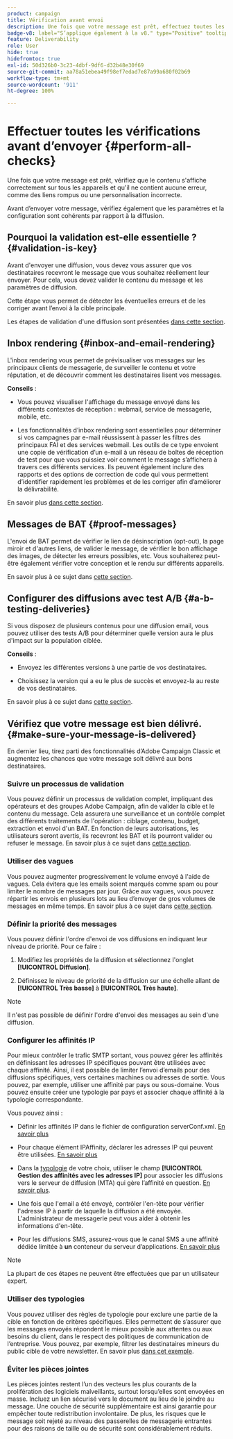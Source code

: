 ```yaml
---
product: campaign
title: Vérification avant envoi
description: Une fois que votre message est prêt, effectuez toutes les vérifications avant de l’envoyer.
badge-v8: label="S’applique également à la v8." type="Positive" tooltip="S’applique également à Campaign v8."
feature: Deliverability
role: User
hide: true
hidefromtoc: true
exl-id: 50d326b0-3c23-4dbf-9df6-d32b48e30f69
source-git-commit: aa78a51ebea49f98ef7edad7e87a99a680f02b69
workflow-type: tm+mt
source-wordcount: '911'
ht-degree: 100%

---
```


# Effectuer toutes les vérifications avant d’envoyer {#perform-all-checks}

Une fois que votre message est prêt, vérifiez que le contenu s&#39;affiche correctement sur tous les appareils et qu&#39;il ne contient aucune erreur, comme des liens rompus ou une personnalisation incorrecte.

Avant d’envoyer votre message, vérifiez également que les paramètres et la configuration sont cohérents par rapport à la diffusion.

## Pourquoi la validation est-elle essentielle ?  {#validation-is-key}

Avant d&#39;envoyer une diffusion, vous devez vous assurer que vos destinataires recevront le message que vous souhaitez réellement leur envoyer. Pour cela, vous devez valider le contenu du message et les paramètres de diffusion.

Cette étape vous permet de détecter les éventuelles erreurs et de les corriger avant l’envoi à la cible principale.

Les étapes de validation d&#39;une diffusion sont présentées [dans cette section](steps-validating-the-delivery.md).

## Inbox rendering {#inbox-and-email-rendering}

L&#39;inbox rendering vous permet de prévisualiser vos messages sur les principaux clients de messagerie, de surveiller le contenu et votre réputation, et de découvrir comment les destinataires lisent vos messages.

**Conseils** :

* Vous pouvez visualiser l&#39;affichage du message envoyé dans les différents contextes de réception : webmail, service de messagerie, mobile, etc.

* Les fonctionnalités d’inbox rendering sont essentielles pour déterminer si vos campagnes par e-mail réussissent à passer les filtres des principaux FAI et des services webmail. Les outils de ce type envoient une copie de vérification d’un e-mail à un réseau de boîtes de réception de test pour que vous puissiez voir comment le message s’affichera à travers ces différents services. Ils peuvent également inclure des rapports et des options de correction de code qui vous permettent d’identifier rapidement les problèmes et de les corriger afin d’améliorer la délivrabilité.

En savoir plus [dans cette section](inbox-rendering.md).

## Messages de BAT {#proof-messages}

L&#39;envoi de BAT permet de vérifier le lien de désinscription (opt-out), la page miroir et d&#39;autres liens, de valider le message, de vérifier le bon affichage des images, de détecter les erreurs possibles, etc. Vous souhaiterez peut-être également vérifier votre conception et le rendu sur différents appareils.

En savoir plus à ce sujet dans [cette section](steps-validating-the-delivery.md#sending-a-proof).

## Configurer des diffusions avec test A/B {#a-b-testing-deliveries}

Si vous disposez de plusieurs contenus pour une diffusion email, vous pouvez utiliser des tests A/B pour déterminer quelle version aura le plus d&#39;impact sur la population ciblée.

**Conseils** :

* Envoyez les différentes versions à une partie de vos destinataires.

* Choisissez la version qui a eu le plus de succès et envoyez-la au reste de vos destinataires.

En savoir plus à ce sujet dans [cette section](get-started-a-b-testing.md).

## Vérifiez que votre message est bien délivré.  {#make-sure-your-message-is-delivered}

En dernier lieu, tirez parti des fonctionnalités d’Adobe Campaign Classic et augmentez les chances que votre message soit délivré aux bons destinataires.

### Suivre un processus de validation

Vous pouvez définir un processus de validation complet, impliquant des opérateurs et des groupes Adobe Campaign, afin de valider la cible et le contenu du message. Cela assurera une surveillance et un contrôle complet des différents traitements de l&#39;opération : ciblage, contenu, budget, extraction et envoi d&#39;un BAT. En fonction de leurs autorisations, les utilisateurs seront avertis, ils recevront les BAT et ils pourront valider ou refuser le message. En savoir plus à ce sujet dans [cette section](../../campaign/using/marketing-campaign-approval.md).

### Utiliser des vagues

Vous pouvez augmenter progressivement le volume envoyé à l&#39;aide de vagues. Cela évitera que les emails soient marqués comme spam ou pour limiter le nombre de messages par jour. Grâce aux vagues, vous pouvez répartir les envois en plusieurs lots au lieu d’envoyer de gros volumes de messages en même temps. En savoir plus à ce sujet dans [cette section](steps-sending-the-delivery.md#sending-using-multiple-waves).

### Définir la priorité des messages

Vous pouvez définir l&#39;ordre d&#39;envoi de vos diffusions en indiquant leur niveau de priorité. Pour ce faire :

1. Modifiez les propriétés de la diffusion et sélectionnez l&#39;onglet **[!UICONTROL Diffusion]**.

1. Définissez le niveau de priorité de la diffusion sur une échelle allant de **[!UICONTROL Très basse]** à **[!UICONTROL Très haute]**.

>[!NOTE]
>
>Il n&#39;est pas possible de définir l&#39;ordre d&#39;envoi des messages au sein d&#39;une diffusion.

### Configurer les affinités IP

Pour mieux contrôler le trafic SMTP sortant, vous pouvez gérer les affinités en définissant les adresses IP spécifiques pouvant être utilisées avec chaque affinité. Ainsi, il est possible de limiter l’envoi d’emails pour des diffusions spécifiques, vers certaines machines ou adresses de sortie. Vous pouvez, par exemple, utiliser une affinité par pays ou sous-domaine. Vous pouvez ensuite créer une typologie par pays et associer chaque affinité à la typologie correspondante.

Vous pouvez ainsi :

* Définir les affinités IP dans le fichier de configuration serverConf.xml. [En savoir plus](../../installation/using/configuring-campaign-server.md#managing-outbound-smtp-traffic-with-affinities)

* Pour chaque élément IPAffinity, déclarer les adresses IP qui peuvent être utilisées. [En savoir plus](../../installation/using/email-deliverability.md#list-of-ip-addresses-to-use)

* Dans la [typologie](../../campaign-opt/using/about-campaign-typologies.md) de votre choix, utiliser le champ **[!UICONTROL Gestion des affinités avec les adresses IP]** pour associer les diffusions vers le serveur de diffusion (MTA) qui gère l’affinité en question. [En savoir plus](../../campaign-opt/using/applying-rules.md#control-outgoing-smtp-traffic).

* Une fois que l&#39;email a été envoyé, contrôler l&#39;en-tête pour vérifier l&#39;adresse IP à partir de laquelle la diffusion a été envoyée. L&#39;administrateur de messagerie peut vous aider à obtenir les informations d&#39;en-tête.

* Pour les diffusions SMS, assurez-vous que le canal SMS a une affinité dédiée limitée à **un** conteneur du serveur d’applications. [En savoir plus](../../installation/using/configure-delivery-settings.md#managing-outbound-smtp-traffic-with-affinities)

>[!NOTE]
>
>La plupart de ces étapes ne peuvent être effectuées que par un utilisateur expert.

### Utiliser des typologies

Vous pouvez utiliser des règles de typologie pour exclure une partie de la cible en fonction de critères spécifiques. Elles permettent de s’assurer que les messages envoyés répondent le mieux possible aux attentes ou aux besoins du client, dans le respect des politiques de communication de l’entreprise. Vous pouvez, par exemple, filtrer les destinataires mineurs du public cible de votre newsletter. En savoir plus [dans cet exemple](../../campaign-opt/using/filtering-rules.md).

### Éviter les pièces jointes

Les pièces jointes restent l’un des vecteurs les plus courants de la prolifération des logiciels malveillants, surtout lorsqu’elles sont envoyées en masse. Incluez un lien sécurisé vers le document au lieu de le joindre au message. Une couche de sécurité supplémentaire est ainsi garantie pour empêcher toute redistribution involontaire. De plus, les risques que le message soit rejeté au niveau des passerelles de messagerie entrantes pour des raisons de taille ou de sécurité sont considérablement réduits.
